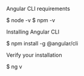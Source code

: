 Angular CLI requirements

$ node -v
$ npm -v


Installing Angular CLI

$ npm install -g @angular/cli 


Verify your installation

$ ng v


